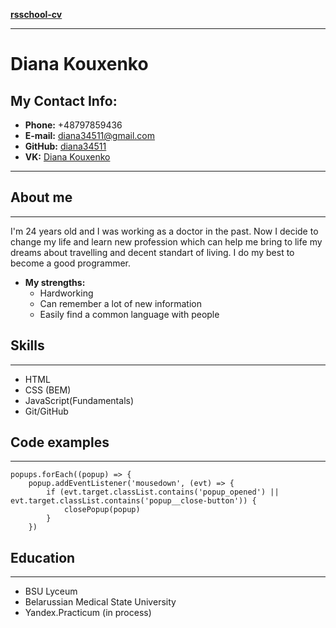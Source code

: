 **[rsschool-cv](https://github.com/Diana34511/rsschool-cv)**

---

# Diana Kouxenko

## My Contact Info:

- **Phone:** +48797859436
- **E-mail:** diana34511@gmail.com
- **GitHub:** [diana34511](https://github.com/Diana34511)
- **VK:** [Diana Kouxenko](https://vk.com/lemon_le)

---

## About me

---

I'm 24 years old and I was working as a doctor in the past. Now I decide to change my life and learn new profession which can help me bring to life my dreams about travelling and decent standart of living. I do my best to become a good programmer.

- **My strengths:**
  - Hardworking
  - Can remember a lot of new information
  - Easily find a common language with people

## Skills

---

- HTML
- CSS (BEM)
- JavaScript(Fundamentals)
- Git/GitHub

## Code examples

---

```
popups.forEach((popup) => {
    popup.addEventListener('mousedown', (evt) => {
        if (evt.target.classList.contains('popup_opened') || evt.target.classList.contains('popup__close-button')) {
            closePopup(popup)
        }
    })
```

## Education

---

- BSU Lyceum
- Belarussian Medical State University
- Yandex.Practicum (in process)
